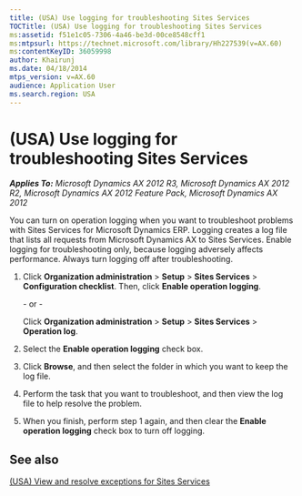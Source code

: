 ```yaml
---
title: (USA) Use logging for troubleshooting Sites Services
TOCTitle: (USA) Use logging for troubleshooting Sites Services
ms:assetid: f51e1c05-7306-4a46-be3d-00ce8548cff1
ms:mtpsurl: https://technet.microsoft.com/library/Hh227539(v=AX.60)
ms:contentKeyID: 36059998
author: Khairunj
ms.date: 04/18/2014
mtps_version: v=AX.60
audience: Application User
ms.search.region: USA
---
```


# (USA) Use logging for troubleshooting Sites Services 


_**Applies To:** Microsoft Dynamics AX 2012 R3, Microsoft Dynamics AX 2012 R2, Microsoft Dynamics AX 2012 Feature Pack, Microsoft Dynamics AX 2012_

You can turn on operation logging when you want to troubleshoot problems with Sites Services for Microsoft Dynamics ERP. Logging creates a log file that lists all requests from Microsoft Dynamics AX to Sites Services. Enable logging for troubleshooting only, because logging adversely affects performance. Always turn logging off after troubleshooting.

1.  Click **Organization administration** \> **Setup** \> **Sites Services** \> **Configuration checklist**. Then, click **Enable operation logging**.
    
    \- or -
    
    Click **Organization administration** \> **Setup** \> **Sites Services** \> **Operation log**.

2.  Select the **Enable operation logging** check box.

3.  Click **Browse**, and then select the folder in which you want to keep the log file.

4.  Perform the task that you want to troubleshoot, and then view the log file to help resolve the problem.

5.  When you finish, perform step 1 again, and then clear the **Enable operation logging** check box to turn off logging.

## See also

[(USA) View and resolve exceptions for Sites Services](usa-view-and-resolve-exceptions-for-sites-services.md)

  


